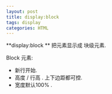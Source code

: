 ```yaml
---
layout: post
title: display:block
tags: display
categories: HTML
--- 
```



**display:block **
把元素显示成 块级元素.

Block 元素:
- 新行开始.
- 高度 / 行高 . 上下边距都可控.
- 宽度默认100% .
